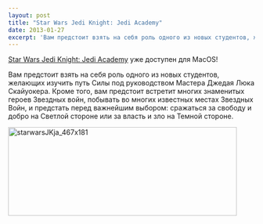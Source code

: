 ```yaml
---
layout: post
title: "Star Wars Jedi Knight: Jedi Academy"
date: 2013-01-27
excerpt: 'Вам предстоит взять на себя роль одного из новых студентов, желающих изучить путь Силы под руководством Мастера Джедая Люка Скайуокера. Кроме того, вам предстоит встретит многих знаменитых героев Звездных войн, побывать во многих известных местах Звездных Войн, и предстать перед важнейшим выбором&#58; сражаться за свободу и добро на Светлой стороне или за власть и зло на Темной стороне.'
---
```


<a href="http://store.steampowered.com/app/6020" target="_blank">Star Wars Jedi Knight: Jedi Academy</a> уже доступен для MacOS!

Вам предстоит взять на себя роль одного из новых студентов, желающих изучить путь Силы под руководством Мастера Джедая Люка Скайуокера. Кроме того, вам предстоит встретит многих знаменитых героев Звездных войн, побывать во многих известных местах Звездных Войн, и предстать перед важнейшим выбором: сражаться за свободу и добро на Светлой стороне или за власть и зло на Темной стороне.

<a href="http://store.steampowered.com/app/6020" target="_blank"><img class="alignnone size-full wp-image-960" alt="starwarsJKja_467x181" src="http://gamersoul.ru/wp-content/uploads/2013/01/starwarsJKja_467x181.jpg" width="467" height="181" />

</a>